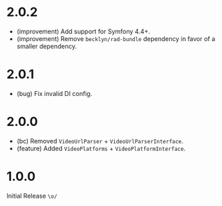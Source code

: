 2.0.2
=====

*   (improvement) Add support for Symfony 4.4+.
*   (improvement) Remove `becklyn/rad-bundle` dependency in favor of a smaller dependency.


2.0.1
=====

*   (bug) Fix invalid DI config.


2.0.0
=====

*   (bc) Removed `VideoUrlParser` + `VideoUrlParserInterface`.
*   (feature) Added `VideoPlatforms` + `VideoPlatformInterface`.


1.0.0
=====

Initial Release `\o/`
